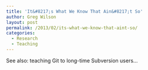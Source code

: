 ```yaml
---
title: 'It&#8217;s What We Know That Ain&#8217;t So'
author: Greg Wilson
layout: post
permalink: /2013/02/its-what-we-know-that-aint-so/
categories:
  - Research
  - Teaching
---
```

See also: teaching Git to long-time Subversion users&#8230;